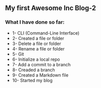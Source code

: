 ## My first Awesome Inc Blog-2 ##
### What I have done so far: ###

  - 1- CLI (Command-Line Interface)
  - 2- Created a file or folder
  - 3- Delete a file or folder
 -  4- Rename a file or folder
  - 5- Git
  - 6- Initialize a local repo
  - 7- Add a commit to a branch
  - 8- Creaded a branch 
  - 9- Created a Markdown file
  - 10- Started my blog
  

